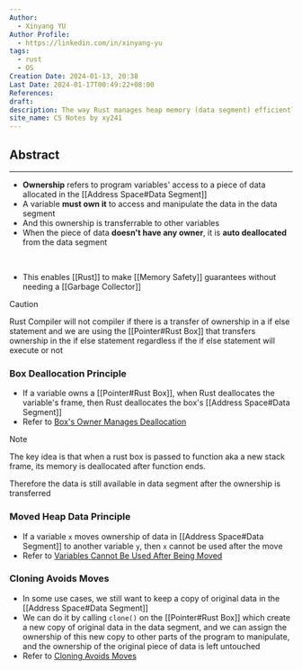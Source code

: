 ```yaml
---
Author:
  - Xinyang YU
Author Profile:
  - https://linkedin.com/in/xinyang-yu
tags:
  - rust
  - OS
Creation Date: 2024-01-13, 20:38
Last Date: 2024-01-17T00:49:22+08:00
References: 
draft: 
description: The way Rust manages heap memory (data segment) efficiently and safely
site_name: CS Notes by xy241
---
```

## Abstract
---
- **Ownership** refers to program variables' access to a piece of data allocated in the [[Address Space#Data Segment]]
- A variable **must own it** to access and manipulate the data in the data segment
- And this ownership is transferrable to other variables
- When the piece of data **doesn't have any owner**, it is **auto deallocated** from the data segment
</br>

- This enables [[Rust]] to make [[Memory Safety]] guarantees without needing a [[Garbage Collector]]

>[!caution]
>Rust Compiler will not compiler if there is a transfer of ownership in a if else statement and we are using the [[Pointer#Rust Box]] that transfers ownership in the if else statement regardless if the if else statement will execute or not

### Box Deallocation Principle
- If a variable owns a [[Pointer#Rust Box]], when Rust deallocates the variable's frame, then Rust deallocates the box's [[Address Space#Data Segment]]
- Refer to [Box's Owner Manages Deallocation](https://rust-book.cs.brown.edu/ch04-01-what-is-ownership.html#a-boxs-owner-manages-deallocation)

>[!note]
>The key idea is that when a rust box is passed to function aka a new stack frame, its memory is deallocated after function ends.
>
>Therefore the data is still available in data segment after the ownership is transferred 

### Moved Heap Data Principle
- If a variable `x` moves ownership of data in [[Address Space#Data Segment]] to another variable `y`, then `x` cannot be used after the move
- Refer to [Variables Cannot Be Used After Being Moved](https://rust-book.cs.brown.edu/ch04-01-what-is-ownership.html#variables-cannot-be-used-after-being-moved)

### Cloning Avoids Moves
- In some use cases, we still want to keep a copy of original data in the [[Address Space#Data Segment]]
- We can do it by calling `clone()` on the [[Pointer#Rust Box]] which create a new copy of original data in the data segment, and we can assign the ownership of this new copy to other parts of the program to manipulate, and the ownership of the original piece of data is left untouched
- Refer to [Cloning Avoids Moves](https://rust-book.cs.brown.edu/ch04-01-what-is-ownership.html#cloning-avoids-moves)
